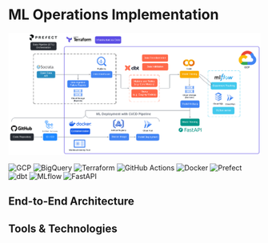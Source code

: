 # ML Operations Implementation

![Architecture](assets/images/mlops_architecture.png)

![GCP](https://img.shields.io/badge/Google%20Cloud-%234285F4.svg?logo=googlecloud) ![BigQuery](https://img.shields.io/badge/BigQuery-%234285F4.svg?logo=googlecloud) ![Terraform](https://img.shields.io/badge/Terraform-%235835CC.svg?logo=terraform) ![GitHub Actions](https://img.shields.io/badge/GitHub%20Actions-%232671E5.svg?logo=githubactions) ![Docker](https://img.shields.io/badge/Docker-%230db7ed.svg?logo=docker) ![Prefect](https://img.shields.io/badge/Prefect-%233E4DD9.svg?logo=prefect) ![dbt](https://img.shields.io/badge/dbt-%23FF694B.svg?logo=dbt) ![MLflow](https://img.shields.io/badge/MLflow-%23007ACC.svg?logo=mlflow) ![FastAPI](https://img.shields.io/badge/FastAPI-%2300C7B7.svg?logo=fastapi)

## End-to-End Architecture

## Tools & Technologies

